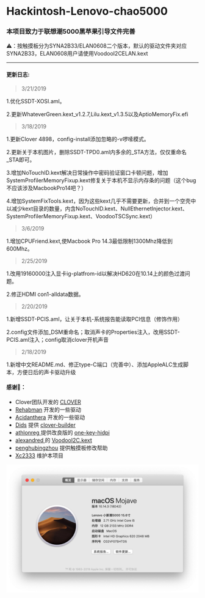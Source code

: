 # Hackintosh-Lenovo-chao5000
### 本项目致力于联想潮5000黑苹果引导文件完善

⚠️：按触摸板分为SYNA2B33/ELAN0608二个版本，默认的驱动文件夹对应SYNA2B33，ELAN0608用户请使用VoodooI2CELAN.kext

  *****
  
####   更新日志:
> 3/21/2019

1.优化SSDT-XOSI.aml。

2.更新WhateverGreen.kext_v1.2.7,Lilu.kext_v1.3.5以及AptioMemoryFix.efi

> 3/18/2019

1.更新Clover 4898，config-install添加忽略的-v啰嗦模式。

2.更新关于本机图片，删除SSDT-TPD0.aml内多余的_STA方法，仅仅重命名_STA即可。

3.增加NoTouchID.kext解决日常操作中密码验证窗口卡顿问题，增加SystemProfilerMemoryFixup.kext修复关于本机不显示内存条的问题（这个bug不应该涉及MacbookPro14吧？）

4.增加SystemFixTools.kext，因为这些kext几乎不需要更新，合并到一个空壳中以减少kext目录的数量，内含NoTouchID.kext、NullEthernetInjector.kext、SystemProfilerMemoryFixup.kext、VoodooTSCSync.kext）

> 3/6/2019

1.增加CPUFriend.kext,使Macbook Pro 14.3最低限制1300Mhz降低到600Mhz。

> 2/25/2019

1.改用19160000注入显卡ig-platfrom-id以解决HD620在10.14上的颜色过渡问题。

2.修正HDMI con1-alldata数据。

> 2/20/2019

1.新增SSDT-PCIS.aml，让关于本机-系统报告能读取PCI信息（修饰作用）

2.config文件添加_DSM重命名；取消声卡的Properties注入，改用SSDT-PCIS.aml注入；config取消clover开机声音

> 2/18/2019

1.新增中文README.md、修正type-C端口（完善中）、添加AppleALC生成脚本，方便日后的声卡驱动升级



####   感谢🎉：
*   Clover团队开发的 [CLOVER](https://sourceforge.net/projects/cloverefiboot/)
*   [Rehabman](https://github.com/RehabMan) 开发的一些驱动
*   [Acidanthera](https://github.com/acidanthera) 开发的一些驱动
*   [Dids](https://github.com/Dids) 提供 [clover-builder](https://github.com/Dids/clover-builder)
*   [athlonreg ](https://github.com/athlonreg)提供改良版的 [one-key-hidpi](https://github.com/athlonreg/one-key-hidpi)
*   [alexandred ](https://github.com/alexandred)的 [VoodooI2C.kext ](https://github.com/alexandred/VoodooI2C)
*   [penghubingzhou](https://github.com/penghubingzhou) 提供触摸板修改帮助
*   [Xc2333](https://github.com/Xc2333) 维护本项目
  
  ![](https://github.com/Xc2333/Hackintosh-Lenovo-chao5000/blob/master/pic/About%20this%20Mac.png)
